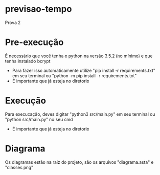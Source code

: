 # previsao-tempo
Prova 2

# Pre-execução
É necessário que você tenha o python na versão 3.5.2 (no mínimo) e que tenha instalado bcrypt
- Para fazer isso automaticamente utilize "pip install -r requirements.txt" em seu terminal ou "python -m pip install -r requirements.txt"
- É importante que já esteja no diretorio

# Execução
Para execucação, deves digitar "python3 src/main.py" em seu terminal ou "python src/main.py" no seu cmd
- É importante que já esteja no diretorio

# Diagrama
Os diagramas estão na raiz do projeto, são os arquivos "diagrama.asta" e "classes.png"

